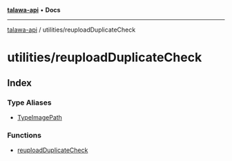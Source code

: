 [**talawa-api**](../../README.md) • **Docs**

***

[talawa-api](../../modules.md) / utilities/reuploadDuplicateCheck

# utilities/reuploadDuplicateCheck

## Index

### Type Aliases

- [TypeImagePath](type-aliases/TypeImagePath.md)

### Functions

- [reuploadDuplicateCheck](functions/reuploadDuplicateCheck.md)
